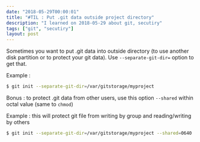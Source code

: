 ```yaml
---
date: "2018-05-29T00:00:01"
title: "#TIL : Put .git data outside project directory"
description: "I learned on 2018-05-29 about git, secutiry"
tags: ["git", "secutiry"]
layout: post
---
```



Sometimes you want to put .git data into outside directory (to use another disk partition or to protect your git data). Use `--separate-git-dir=` option to get that.

Example :

```bash
$ git init --separate-git-dir=/var/gitstorage/myproject
```

Bonus : to protect .git data from other users, use this option `--shared` within octal value (same to `chmod`)

Example : this will protect git file from writing by group and reading/writing by others

```bash
$ git init --separate-git-dir=/var/gitstorage/myproject --shared=0640
```
